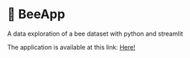 # 🐝 BeeApp
A data exploration of a bee dataset with python and streamlit


The application is available at this link: [Here!](https://tsaratiana-beeapp-introduction-egyko2.streamlit.app/)
